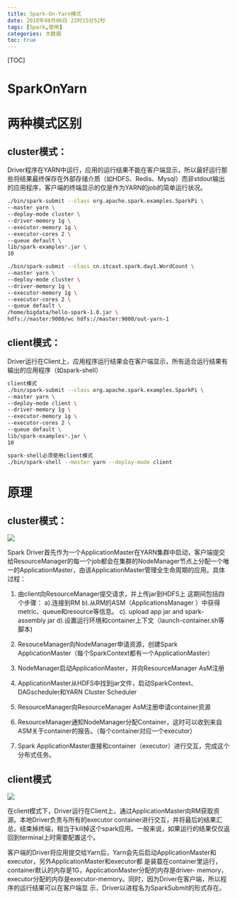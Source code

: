 ```yaml
---
title: Spark-On-Yarn模式
date: 2018年08月06日 22时15分52秒
tags: [Spark,使用]
categories: 大数据
toc: true
---
```


[TOC]

# SparkOnYarn

# 两种模式区别

## cluster模式：

Driver程序在YARN中运行，应用的运行结果不能在客户端显示，所以最好运行那些将结果最终保存在外部存储介质（如HDFS、Redis、Mysql）而非stdout输出的应用程序，客户端的终端显示的仅是作为YARN的job的简单运行状况。

```bash
./bin/spark-submit --class org.apache.spark.examples.SparkPi \
--master yarn \
--deploy-mode cluster \
--driver-memory 1g \
--executor-memory 1g \
--executor-cores 2 \
--queue default \
lib/spark-examples*.jar \
10

./bin/spark-submit --class cn.itcast.spark.day1.WordCount \
--master yarn \
--deploy-mode cluster \
--driver-memory 1g \
--executor-memory 1g \
--executor-cores 2 \
--queue default \
/home/bigdata/hello-spark-1.0.jar \
hdfs://master:9000/wc hdfs://master:9000/out-yarn-1

```

<!-- more --> 

## client模式：

Driver运行在Client上，应用程序运行结果会在客户端显示，所有适合运行结果有输出的应用程序（如spark-shell）

```bash
client模式
./bin/spark-submit --class org.apache.spark.examples.SparkPi \
--master yarn \
--deploy-mode client \
--driver-memory 1g \
--executor-memory 1g \
--executor-cores 2 \
--queue default \
lib/spark-examples*.jar \
10

spark-shell必须使用client模式
./bin/spark-shell --master yarn --deploy-mode client

```



# 原理

## cluster模式：

![](http://img.gangtieguo.cn/006tNbRwgy1fuaxd9man3j31020o60w1.jpg)

Spark Driver首先作为一个ApplicationMaster在YARN集群中启动，客户端提交给ResourceManager的每一个job都会在集群的NodeManager节点上分配一个唯一的ApplicationMaster，由该ApplicationMaster管理全生命周期的应用。具体过程：

1. 由client向ResourceManager提交请求，并上传jar到HDFS上
  这期间包括四个步骤：
  a).连接到RM
  b).从RM的ASM（ApplicationsManager ）中获得metric、queue和resource等信息。
  c). upload app jar and spark-assembly jar
  d).设置运行环境和container上下文（launch-container.sh等脚本)

2. ResouceManager向NodeManager申请资源，创建Spark ApplicationMaster（每个SparkContext都有一个ApplicationMaster）
3. NodeManager启动ApplicationMaster，并向ResourceManager AsM注册
4. ApplicationMaster从HDFS中找到jar文件，启动SparkContext、DAGscheduler和YARN Cluster Scheduler
5. ResourceManager向ResourceManager AsM注册申请container资源
6. ResourceManager通知NodeManager分配Container，这时可以收到来自ASM关于container的报告。（每个container对应一个executor）
7. Spark ApplicationMaster直接和container（executor）进行交互，完成这个分布式任务。

## client模式

![](http://img.gangtieguo.cn/006tNbRwgy1fuaxdd9n3tj310c0jbq5y.jpg)

在client模式下，Driver运行在Client上，通过ApplicationMaster向RM获取资源。本地Driver负责与所有的executor container进行交互，并将最后的结果汇总。结束掉终端，相当于kill掉这个spark应用。一般来说，如果运行的结果仅仅返回到terminal上时需要配置这个。

客户端的Driver将应用提交给Yarn后，Yarn会先后启动ApplicationMaster和executor，另外ApplicationMaster和executor都 是装载在container里运行，container默认的内存是1G，ApplicationMaster分配的内存是driver- memory，executor分配的内存是executor-memory。同时，因为Driver在客户端，所以程序的运行结果可以在客户端显 示，Driver以进程名为SparkSubmit的形式存在。